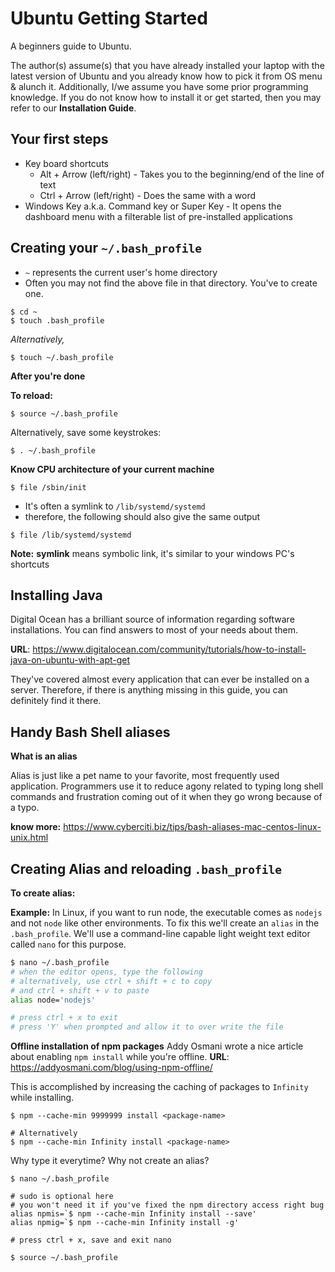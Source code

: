 # Ubuntu Getting Started
A beginners guide to Ubuntu.

The author(s) assume(s) that you have already installed your laptop with the latest version of Ubuntu and you already know how to pick it from OS menu & alunch it. Additionally, I/we assume you have some prior programming knowledge. If you do not know how to install it or get started, then you may refer to our **Installation Guide**.

## Your first steps

* Key board shortcuts
  * Alt + Arrow (left/right) - Takes you to the beginning/end of the line of text
  * Ctrl + Arrow (left/right) - Does the same with a word
* Windows Key a.k.a. Command key or Super Key - It opens the dashboard menu with a filterable list of pre-installed applications

## Creating your `~/.bash_profile`

* `~` represents the current user's home directory
* Often you may not find the above file in that directory. You've to create one.

```
$ cd ~
$ touch .bash_profile
```

*Alternatively,*

`$ touch ~/.bash_profile`



**After you're done**

**To reload:**

`$ source ~/.bash_profile`

Alternatively, save some keystrokes:

`$ . ~/.bash_profile`

**Know CPU architecture of your current machine**

`$ file /sbin/init`

* It's often a symlink to `/lib/systemd/systemd`
* therefore, the following should also give the same output

`$ file /lib/systemd/systemd`

**Note:** **symlink** means symbolic link, it's similar to your windows PC's shortcuts

## Installing Java
Digital Ocean has a brilliant source of information regarding software installations. You can find answers to most of your needs about them.

**URL**: https://www.digitalocean.com/community/tutorials/how-to-install-java-on-ubuntu-with-apt-get

They've covered almost every application that can ever be installed on a server. Therefore, if there is anything missing in this guide, you can definitely find it there.




## Handy Bash Shell aliases

**What is an alias**

Alias is just like a pet name to your favorite, most frequently used application. Programmers use it to reduce agony related to typing long shell commands and frustration coming out of it when they go wrong because of a typo. 

**know more:** https://www.cyberciti.biz/tips/bash-aliases-mac-centos-linux-unix.html


## Creating Alias and reloading `.bash_profile`

**To create alias:**

**Example:** In Linux, if you want to run node, the executable comes as `nodejs` and not `node` like other environments. To fix this we'll create an `alias` in the `.bash_profile`. We'll use a command-line capable light weight text editor called `nano` for this purpose.

```bash
$ nano ~/.bash_profile
# when the editor opens, type the following
# alternatively, use ctrl + shift + c to copy
# and ctrl + shift + v to paste
alias node='nodejs'

# press ctrl + x to exit
# press 'Y' when prompted and allow it to over write the file
```

**Offline installation of npm packages**
Addy Osmani wrote a nice article about enabling `npm install` while you're offline.
**URL**: https://addyosmani.com/blog/using-npm-offline/ 

This is accomplished by increasing the caching of packages to `Infinity` while installing.
```
$ npm --cache-min 9999999 install <package-name>

# Alternatively
$ npm --cache-min Infinity install <package-name>
```

Why type it everytime? Why not create an alias?

```
$ nano ~/.bash_profile

# sudo is optional here
# you won't need it if you've fixed the npm directory access right bug
alias npmis=`$ npm --cache-min Infinity install --save'
alias npmig=`$ npm --cache-min Infinity install -g'

# press ctrl + x, save and exit nano

$ source ~/.bash_profile

```




